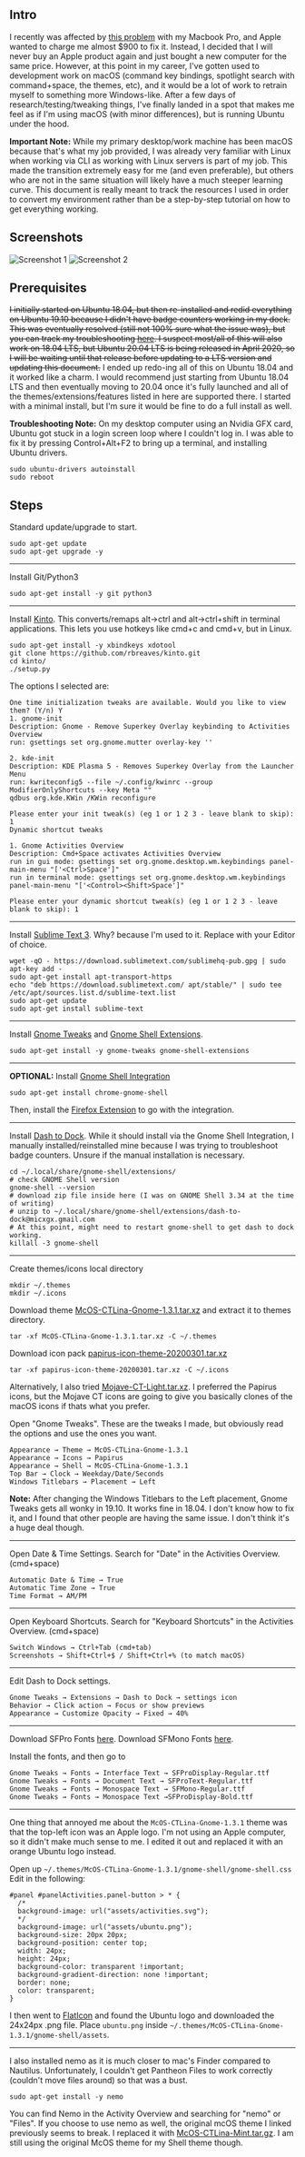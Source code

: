 
## Intro
I recently was affected by [this problem](https://www.change.org/p/apple-fix-all-macbook-pro-2016-and-later-with-stage-light-effect-or-backlight-shutdown-flexgate) with my Macbook Pro, and Apple wanted to charge me almost $900 to fix it. Instead, I decided that I will never buy an Apple product again and just bought a new computer for the same price. However, at this point in my career, I've gotten used to development work on macOS (command key bindings, spotlight search with command+space, the themes, etc), and it would be a lot of work to retrain myself to something more Windows-like. After a few days of research/testing/tweaking things, I've finally landed in a spot that makes me feel as if I'm using macOS (with minor differences), but is running Ubuntu under the hood. 

**Important Note:** While my primary desktop/work machine has been macOS because that's what my job provided, I was already very familiar with Linux when working via CLI as working with Linux servers is part of my job. This made the transition extremely easy for me (and even preferable), but others who are not in the same situation will likely have a much steeper learning curve. This document is really meant to track the resources I used in order to convert my environment rather than be a step-by-step tutorial on how to get everything working.

## Screenshots
![Screenshot 1](https://i.imgur.com/pWZYc0i.jpg)
![Screenshot 2](https://i.imgur.com/LXlvvyr.png)

## Prerequisites
~~I initially started on Ubuntu 18.04, but then re-installed and redid everything on Ubuntu 19.10 because I didn't have badge counters working in my dock. This was eventually resolved (still not 100% sure what the issue was), but you can track my troubleshooting [here](https://github.com/micheleg/dash-to-dock/issues/1110). I suspect most/all of this will also work on 18.04 LTS, but Ubuntu 20.04 LTS is being released in April 2020, so I will be waiting until that release before updating to a LTS version and updating this document.~~ I ended up redo-ing all of this on Ubuntu 18.04 and it worked like a charm. I would recommend just starting from Ubuntu 18.04 LTS and then eventually moving to 20.04 once it's fully launched and all of the themes/extensions/features listed in here are supported there. I started with a minimal install, but I'm sure it would be fine to do a full install as well.

**Troubleshooting Note:** On my desktop computer using an Nvidia GFX card, Ubuntu got stuck in a login screen loop where I couldn't log in. I was able to fix it by pressing  Control+Alt+F2 to bring up a terminal, and installing Ubuntu drivers.
```
sudo ubuntu-drivers autoinstall  
sudo reboot
```

## Steps

Standard update/upgrade to start.
```
sudo apt-get update  
sudo apt-get upgrade -y
```
---
Install Git/Python3
```
sudo apt-get install -y git python3
```
---
Install [Kinto](https://github.com/rbreaves/kinto). This converts/remaps alt&rightarrow;ctrl and alt&rightarrow;ctrl+shift in terminal applications. This lets you use hotkeys like cmd+c and cmd+v, but in Linux.
```
sudo apt-get install -y xbindkeys xdotool  
git clone https://github.com/rbreaves/kinto.git
cd kinto/  
./setup.py
```
The options I selected are:
```
One time initialization tweaks are available. Would you like to view them? (Y/n) Y
1. gnome-init
Description: Gnome - Remove Superkey Overlay keybinding to Activities Overview
run: gsettings set org.gnome.mutter overlay-key ''

2. kde-init
Description: KDE Plasma 5 - Removes Superkey Overlay from the Launcher Menu
run: kwriteconfig5 --file ~/.config/kwinrc --group ModifierOnlyShortcuts --key Meta ""
qdbus org.kde.KWin /KWin reconfigure

Please enter your init tweak(s) (eg 1 or 1 2 3 - leave blank to skip): 1
Dynamic shortcut tweaks

1. Gnome Activities Overview
Description: Cmd+Space activates Activities Overview
run in gui mode: gsettings set org.gnome.desktop.wm.keybindings panel-main-menu "['<Ctrl>Space']"
run in terminal mode: gsettings set org.gnome.desktop.wm.keybindings panel-main-menu "['<Control><Shift>Space']"

Please enter your dynamic shortcut tweak(s) (eg 1 or 1 2 3 - leave blank to skip): 1

```

---
Install [Sublime Text 3](https://www.sublimetext.com/). Why? because I'm used to it. Replace with your Editor of choice.
```
wget -qO - https://download.sublimetext.com/sublimehq-pub.gpg | sudo apt-key add -  
sudo apt-get install apt-transport-https  
echo "deb https://download.sublimetext.com/ apt/stable/" | sudo tee /etc/apt/sources.list.d/sublime-text.list  
sudo apt-get update  
sudo apt-get install sublime-text
```
---
Install [Gnome Tweaks](https://github.com/GNOME/gnome-tweaks) and [Gnome Shell Extensions](https://gitlab.gnome.org/GNOME/gnome-shell-extensions).

```
sudo apt-get install -y gnome-tweaks gnome-shell-extensions
```
---
**OPTIONAL:**
Install [Gnome Shell Integration](https://wiki.gnome.org/Projects/GnomeShellIntegrationForChrome/Installation)
```
sudo apt-get install chrome-gnome-shell
```
Then, install the [Firefox Extension](https://addons.mozilla.org/en-US/firefox/addon/gnome-shell-integration/) to go with the integration. 

---
Install [Dash to Dock](https://extensions.gnome.org/extension/307/dash-to-dock/). While it should install via the Gnome Shell Integration, I manually installed/reinstalled mine because I was trying to troubleshoot badge counters. Unsure if the manual installation is necessary.
```
cd ~/.local/share/gnome-shell/extensions/
# check GNOME Shell version
gnome-shell --version
# download zip file inside here (I was on GNOME Shell 3.34 at the time of writing)
# unzip to ~/.local/share/gnome-shell/extensions/dash-to-dock@micxgx.gmail.com
# At this point, might need to restart gnome-shell to get dash to dock working.
killall -3 gnome-shell
```
---
Create themes/icons local directory
```
mkdir ~/.themes  
mkdir ~/.icons
```
Download theme [McOS-CTLina-Gnome-1.3.1.tar.xz](https://www.gnome-look.org/p/1241688/) and extract it to themes directory.
```
tar -xf McOS-CTLina-Gnome-1.3.1.tar.xz -C ~/.themes
```
Download icon pack [papirus-icon-theme-20200301.tar.xz](https://www.gnome-look.org/s/Gnome/p/1166289/)
```
tar -xf papirus-icon-theme-20200301.tar.xz -C ~/.icons
```
Alternatively, I also tried [Mojave-CT-Light.tar.xz](https://www.gnome-look.org/s/Gnome/p/1210856). I preferred the Papirus icons, but the Mojave CT icons are going to give you basically clones of the macOS icons if thats what you prefer.
  
Open "Gnome Tweaks".  These are the tweaks I made, but obviously read the options and use the ones you want.
```
Appearance → Theme → McOS-CTLina-Gnome-1.3.1
Appearance → Icons → Papirus
Appearance → Shell → McOS-CTLina-Gnome-1.3.1
Top Bar → Clock → Weekday/Date/Seconds
Windows Titlebars → Placement → Left
```
**Note:** After changing the Windows Titlebars to the Left placement, Gnome Tweaks gets all wonky in 19.10. It works fine in 18.04. I don't know how to fix it, and I found that other people are having the same issue. I don't think it's a huge deal though.

---

Open Date & Time Settings. Search for "Date" in the Activities Overview. (cmd+space)
```
Automatic Date & Time → True
Automatic Time Zone → True
Time Format → AM/PM
```

---
  
Open Keyboard Shortcuts. Search for "Keyboard Shortcuts" in the Activities Overview. (cmd+space)
```
Switch Windows → Ctrl+Tab (cmd+tab)  
Screenshots → Shift+Ctrl+$ / Shift+Ctrl+% (to match macOS)
```
---
Edit Dash to Dock settings. 
```
Gnome Tweaks → Extensions → Dash to Dock → settings icon
Behavior → Click action → Focus or show previews
Appearance → Customize Opacity → Fixed → 40%
```

---

Download SFPro Fonts [here](https://github.com/blaisck/sfwin/tree/master/SFPro/TrueType).
Download SFMono Fonts [here](https://github.com/blaisck/sfwin/tree/master/SFMono/TrueType).

Install the fonts, and then go to
```
Gnome Tweaks → Fonts → Interface Text → SFProDisplay-Regular.ttf
Gnome Tweaks → Fonts → Document Text → SFProText-Regular.ttf
Gnome Tweaks → Fonts → Monospace Text → SFMono-Regular.ttf
Gnome Tweaks → Fonts → Monospace Text →SFProDisplay-Bold.ttf
```

---

One thing that annoyed me about the `McOS-CTLina-Gnome-1.3.1` theme was that the top-left icon was an Apple logo. I'm not using an Apple computer, so it didn't make much sense to me. I edited it out and replaced it with an orange Ubuntu logo instead. 

Open up `~/.themes/McOS-CTLina-Gnome-1.3.1/gnome-shell/gnome-shell.css`
Edit in the following:
```
#panel #panelActivities.panel-button > * {
  /*
  background-image: url("assets/activities.svg");
  */
  background-image: url("assets/ubuntu.png");
  background-size: 20px 20px;
  background-position: center top;
  width: 24px;
  height: 24px;
  background-color: transparent !important;
  background-gradient-direction: none !important;
  border: none;
  color: transparent;
}
```
I then went to [FlatIcon](https://www.flaticon.com/) and found the Ubuntu logo and downloaded the 24x24px .png file. Place `ubuntu.png` inside `~/.themes/McOS-CTLina-Gnome-1.3.1/gnome-shell/assets`. 

---

I also installed nemo as it is much closer to mac's Finder compared to Nautilus. Unfortunately, I couldn't get Pantheon Files to work correctly (couldn't move files around) so that was a bust.
```
sudo apt-get install -y nemo
```
You can find Nemo in the Activity Overview and searching for "nemo" or "Files". 
If you choose to use nemo as well, the original mcOS theme I linked previously seems to break. I replaced it with 
[McOS-CTLina-Mint.tar.gz](https://www.gnome-look.org/p/1328034/). I am still using the original McOS theme for my Shell theme though.
